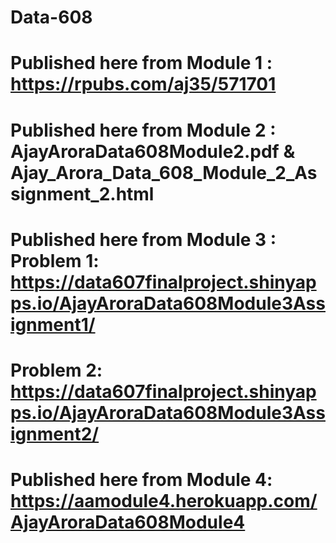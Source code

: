 # Data-608
# Published here from Module 1 : https://rpubs.com/aj35/571701
#
# Published here from Module 2 : AjayAroraData608Module2.pdf & Ajay_Arora_Data_608_Module_2_Assignment_2.html
#
# Published here from Module 3 : Problem 1: https://data607finalproject.shinyapps.io/AjayAroraData608Module3Assignment1/ 
#                                Problem 2: https://data607finalproject.shinyapps.io/AjayAroraData608Module3Assignment2/
#
# Published here from Module 4: https://aamodule4.herokuapp.com/AjayAroraData608Module4

